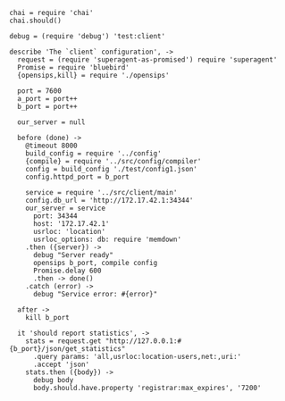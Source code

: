     chai = require 'chai'
    chai.should()

    debug = (require 'debug') 'test:client'

    describe 'The `client` configuration', ->
      request = (require 'superagent-as-promised') require 'superagent'
      Promise = require 'bluebird'
      {opensips,kill} = require './opensips'

      port = 7600
      a_port = port++
      b_port = port++

      our_server = null

      before (done) ->
        @timeout 8000
        build_config = require '../config'
        {compile} = require '../src/config/compiler'
        config = build_config './test/config1.json'
        config.httpd_port = b_port

        service = require '../src/client/main'
        config.db_url = 'http://172.17.42.1:34344'
        our_server = service
          port: 34344
          host: '172.17.42.1'
          usrloc: 'location'
          usrloc_options: db: require 'memdown'
        .then ({server}) ->
          debug "Server ready"
          opensips b_port, compile config
          Promise.delay 600
          .then -> done()
        .catch (error) ->
          debug "Service error: #{error}"

      after ->
        kill b_port

      it 'should report statistics', ->
        stats = request.get "http://127.0.0.1:#{b_port}/json/get_statistics"
          .query params: 'all,usrloc:location-users,net:,uri:'
          .accept 'json'
        stats.then ({body}) ->
          debug body
          body.should.have.property 'registrar:max_expires', '7200'
